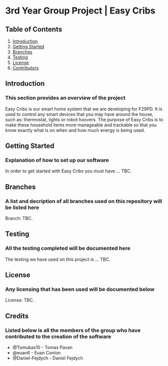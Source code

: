 # 3rd Year Group Project | Easy Cribs


## Table of Contents

1. [Introduction](#introduction)
2. [Getting Started](#getting-started)
3. [Branches](#branches)
4. [Testing](#testing)
5. [License](#license)
6. [Contributors](#contributors)


## Introduction

### This section provides an overview of the project

Easy Cribs is our smart home system that we are developing for F29PD. It is used to control any smart devices that you may have around the house, such as: thermostat, lights or robot hoovers. The purpose of Easy Cribs is to make these household items more manageable and trackable so that you know exactly what is on when and how much energy is being used.


## Getting Started

### Explanation of how to set up our software

In order to get started with Easy Cribs you must have ... TBC.


## Branches

### A list and decription of all branches used on this repository will be listed here

Branch: TBC.


## Testing

### All the testing completed will be documented here

The testing we have used on this project is ... TBC.


## License

### Any licensing that has been used will be documented below

License: TBC.


## Credits

### Listed below is all the members of the group who have contributed to the creation of the software


- @Tomukas10 - Tomas Pavan
- @euan6 - Euan Conlon
- @Daniel-Fejdych - Daniel Fejdych
